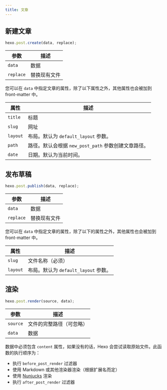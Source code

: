 ```yaml
---
title: 文章
---
```

## 新建文章

``` js
hexo.post.create(data, replace);
```

参数 | 描述
--- | ---
`data` | 数据
`replace` | 替换现有文件

您可以在 `data` 中指定文章的属性，除了以下属性之外，其他属性也会被加到 front-matter 中。

属性 | 描述
--- | ---
`title` | 标题
`slug` | 网址
`layout` | 布局。默认为 `default_layout` 参数。
`path` | 路径。默认会根据 `new_post_path` 参数创建文章路径。
`date` | 日期。默认为当前时间。

## 发布草稿

``` js
hexo.post.publish(data, replace);
```

参数 | 描述
--- | ---
`data` | 数据
`replace` | 替换现有文件

您可以在 `data` 中指定文章的属性，除了以下的属性之外，其他属性也会被加到 front-matter 中。

属性 | 描述
--- | ---
`slug` | 文件名称（必须）
`layout` | 布局。默认为 `default_layout` 参数。

## 渲染

``` js
hexo.post.render(source, data);
```

参数 | 描述
--- | ---
`source` | 文件的完整路径（可忽略）
`data` | 数据

数据中必须包含 `content` 属性，如果没有的话，Hexo 会尝试读取原始文件。此函数的执行顺序为：

- 执行 `before_post_render` 过滤器
- 使用 Markdown 或其他渲染器渲染（根据扩展名而定）
- 使用 [Nunjucks] 渲染
- 执行 `after_post_render` 过滤器

[Nunjucks]: https://mozilla.github.io/nunjucks/
